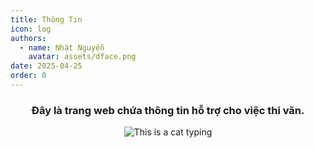 ```yaml
---
title: Thông Tin
icon: log
authors:
  - name: Nhật Nguyễn
    avatar: assets/dface.png
date: 2025-04-25
order: 0
---
```

<div align="center">
  <h3>Đây là trang web chứa thông tin hỗ trợ cho việc thi văn.</h3>
  <img src="assets/bg" alt="This is a cat typing">
</div>
